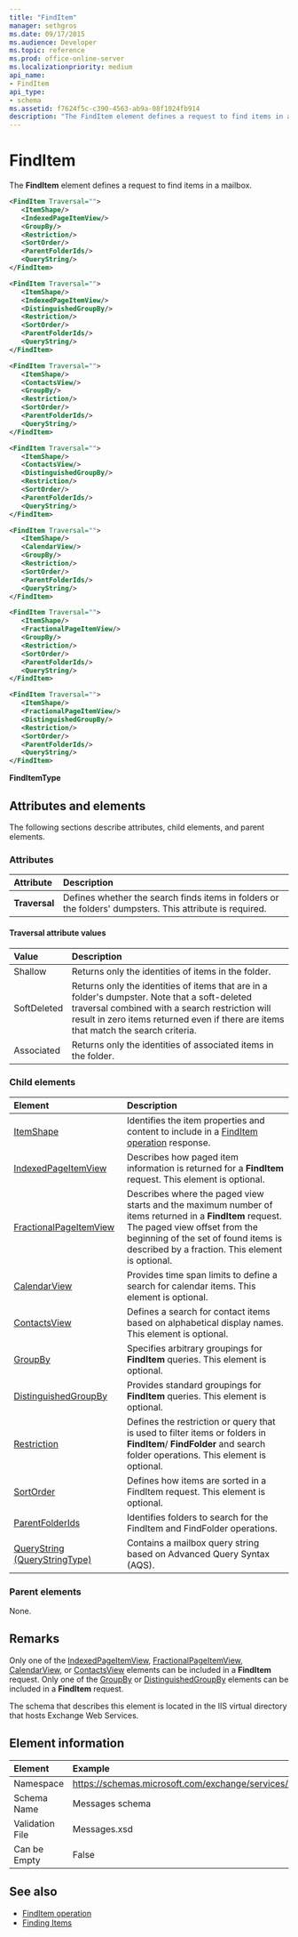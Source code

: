 ```yaml
---
title: "FindItem"
manager: sethgros
ms.date: 09/17/2015
ms.audience: Developer
ms.topic: reference
ms.prod: office-online-server
ms.localizationpriority: medium
api_name:
- FindItem
api_type:
- schema
ms.assetid: f7624f5c-c390-4563-ab9a-08f1024fb914
description: "The FindItem element defines a request to find items in a mailbox."
---
```


# FindItem

The **FindItem** element defines a request to find items in a mailbox. 
  
```xml
<FindItem Traversal="">
   <ItemShape/>
   <IndexedPageItemView/>
   <GroupBy/>
   <Restriction/>
   <SortOrder/>
   <ParentFolderIds/>
   <QueryString/>
</FindItem>
```

```xml
<FindItem Traversal="">
   <ItemShape/>
   <IndexedPageItemView/>
   <DistinguishedGroupBy/>
   <Restriction/>
   <SortOrder/>
   <ParentFolderIds/>
   <QueryString/>
</FindItem>
```

```xml
<FindItem Traversal="">
   <ItemShape/>
   <ContactsView/>
   <GroupBy/>
   <Restriction/>
   <SortOrder/>
   <ParentFolderIds/>
   <QueryString/>
</FindItem>
```

```xml
<FindItem Traversal="">
   <ItemShape/>
   <ContactsView/> 
   <DistinguishedGroupBy/>
   <Restriction/>
   <SortOrder/>
   <ParentFolderIds/>
   <QueryString/>
</FindItem>
```

```xml
<FindItem Traversal="">
   <ItemShape/>
   <CalendarView/>
   <GroupBy/>
   <Restriction/>
   <SortOrder/>
   <ParentFolderIds/>
   <QueryString/>
</FindItem>
```

```xml
<FindItem Traversal="">
   <ItemShape/>
   <FractionalPageItemView/>
   <GroupBy/>
   <Restriction/>
   <SortOrder/>
   <ParentFolderIds/>
   <QueryString/>
</FindItem>
```

```xml
<FindItem Traversal="">
   <ItemShape/>
   <FractionalPageItemView/>
   <DistinguishedGroupBy/>
   <Restriction/>
   <SortOrder/>
   <ParentFolderIds/>
   <QueryString/>
</FindItem>
```


**FindItemType**

## Attributes and elements

The following sections describe attributes, child elements, and parent elements.
  
### Attributes

|**Attribute**|**Description**|
|:-----|:-----|
|**Traversal** <br/> |Defines whether the search finds items in folders or the folders' dumpsters. This attribute is required.  <br/> |
   
#### Traversal attribute values

|**Value**|**Description**|
|:-----|:-----|
|Shallow  <br/> |Returns only the identities of items in the folder.  <br/> |
|SoftDeleted  <br/> |Returns only the identities of items that are in a folder's dumpster. Note that a soft-deleted traversal combined with a search restriction will result in zero items returned even if there are items that match the search criteria.  <br/> |
|Associated  <br/> |Returns only the identities of associated items in the folder.  <br/> |
   
### Child elements

|**Element**|**Description**|
|:-----|:-----|
|[ItemShape](itemshape.md) <br/> |Identifies the item properties and content to include in a [FindItem operation](finditem-operation.md) response.  <br/> |
|[IndexedPageItemView](indexedpageitemview.md) <br/> |Describes how paged item information is returned for a **FindItem** request. This element is optional.  <br/> |
|[FractionalPageItemView](fractionalpageitemview.md) <br/> |Describes where the paged view starts and the maximum number of items returned in a **FindItem** request. The paged view offset from the beginning of the set of found items is described by a fraction. This element is optional.  <br/> |
|[CalendarView](calendarview.md) <br/> |Provides time span limits to define a search for calendar items. This element is optional.  <br/> |
|[ContactsView](contactsview.md) <br/> |Defines a search for contact items based on alphabetical display names. This element is optional.  <br/> |
|[GroupBy](groupby.md) <br/> |Specifies arbitrary groupings for **FindItem** queries. This element is optional.  <br/> |
|[DistinguishedGroupBy](distinguishedgroupby.md) <br/> |Provides standard groupings for **FindItem** queries. This element is optional.  <br/> |
|[Restriction](restriction.md) <br/> |Defines the restriction or query that is used to filter items or folders in **FindItem**/ **FindFolder** and search folder operations. This element is optional.  <br/> |
|[SortOrder](sortorder.md) <br/> |Defines how items are sorted in a FindItem request. This element is optional.  <br/> |
|[ParentFolderIds](parentfolderids.md) <br/> |Identifies folders to search for the FindItem and FindFolder operations.  <br/> |
|[QueryString (QueryStringType)](querystring-querystringtype.md) <br/> |Contains a mailbox query string based on Advanced Query Syntax (AQS).  <br/> |
   
### Parent elements

None.
  
## Remarks

Only one of the [IndexedPageItemView](indexedpageitemview.md), [FractionalPageItemView](fractionalpageitemview.md), [CalendarView](calendarview.md), or [ContactsView](contactsview.md) elements can be included in a **FindItem** request. Only one of the [GroupBy](groupby.md) or [DistinguishedGroupBy](distinguishedgroupby.md) elements can be included in a **FindItem** request. 
  
The schema that describes this element is located in the IIS virtual directory that hosts Exchange Web Services.
  
## Element information

| Element | Example |
|:-----|:-----|
|Namespace  <br/> |https://schemas.microsoft.com/exchange/services/2006/messages  <br/> |
|Schema Name  <br/> |Messages schema  <br/> |
|Validation File  <br/> |Messages.xsd  <br/> |
|Can be Empty  <br/> |False  <br/> |
   
## See also

- [FindItem operation](finditem-operation.md)
- [Finding Items](https://msdn.microsoft.com/library/63af1f9c-464b-4fca-9ae3-3d60f24ca93c%28Office.15%29.aspx)

